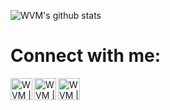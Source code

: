 ![WVM's github stats](https://github-readme-stats.vercel.app/api?username=wisvem)

# Connect with me:

[<img align="left" alt="WVM | Facebook" width="35px" src="https://i.imgur.com/8cIERD9.png" />][facebook]

[<img align="left" alt="WVM | Youtube" width="35px" src="https://i.imgur.com/8tSdeCe.png" />][youtube]

[<img align="left" alt="WVM | Instagram" width="35px" src="https://i.imgur.com/nl4qNj5.png" />][instagram]

[facebook]: https://www.facebook.com/wisvem
[youtube]: https://www.youtube.com/user/wisvem
[instagram]: https://www.instagram.com/wisvem/
